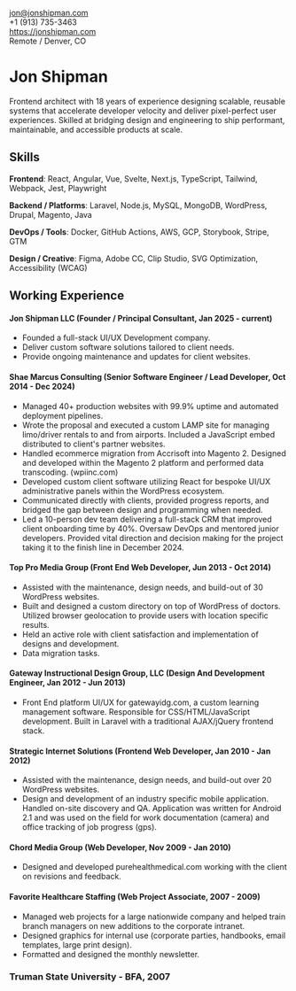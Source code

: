 jon@jonshipman.com  
+1 (913) 735-3463  
https://jonshipman.com  
Remote / Denver, CO

# Jon Shipman 

Frontend architect with 18 years of experience designing scalable, reusable systems that accelerate developer velocity and deliver pixel-perfect user experiences. Skilled at bridging design and engineering to ship performant, maintainable, and accessible products at scale.

## Skills

**Frontend**: React, Angular, Vue, Svelte, Next.js, TypeScript, Tailwind, Webpack, Jest, Playwright

**Backend / Platforms**: Laravel, Node.js, MySQL, MongoDB, WordPress, Drupal, Magento, Java

**DevOps / Tools**: Docker, GitHub Actions, AWS, GCP, Storybook, Stripe, GTM

**Design / Creative**: Figma, Adobe CC, Clip Studio, SVG Optimization, Accessibility (WCAG)

## Working Experience

#### Jon Shipman LLC (Founder / Principal Consultant, Jan 2025 - current)

- Founded a full-stack UI/UX Development company.
- Deliver custom software solutions tailored to client needs.
- Provide ongoing maintenance and updates for client websites.

#### Shae Marcus Consulting (Senior Software Engineer / Lead Developer, Oct 2014 - Dec 2024) 

- Managed 40+ production websites with 99.9% uptime and automated deployment pipelines.
- Wrote the proposal and executed a custom LAMP site for managing limo/driver rentals to and from airports. Included a JavaScript embed distributed to client's partner websites.
- Handled ecommerce migration from Accrisoft into Magento 2. Designed and developed within the Magento 2 platform and performed data transcoding. (wpiinc.com)
- Developed custom client software utilizing React for bespoke UI/UX administrative panels within the WordPress ecosystem.
- Communicated directly with clients, provided progress reports, and bridged the gap between design and programming when needed.
- Led a 10-person dev team delivering a full-stack CRM that improved client onboarding time by 40%. Oversaw DevOps and mentored junior developers. Provided vital direction and decision making for the project taking it to the finish line in December 2024.

#### Top Pro Media Group (Front End Web Developer, Jun 2013 - Oct 2014)

- Assisted with the maintenance, design needs, and build-out of 30 WordPress websites.
- Built and designed a custom directory on top of WordPress of doctors. Utilized browser geolocation to provide users with location specific results.
- Held an active role with client satisfaction and implementation of designs and development.
- Data migration tasks.

#### Gateway Instructional Design Group, LLC (Design And Development Engineer, Jan 2012 - Jun 2013)

- Front End platform UI/UX for gatewayidg.com, a custom learning management software. Responsible for CSS/HTML/JavaScript development. Built in Laravel with a traditional AJAX/jQuery frontend stack.

#### Strategic Internet Solutions (Frontend Web Developer, Jan 2010 - Jan 2012)

- Assisted with the maintenance, design needs, and build-out over 20 WordPress websites.
- Design and development of an industry specific mobile application. Handled on-site discovery and QA. Application was written for Android 2.1 and was used on the field for work documentation (camera) and office tracking of job progress (gps).

#### Chord Media Group (Web Developer, Nov 2009 - Jan 2010)

- Designed and developed purehealthmedical.com working with the client on revisions and feedback.

#### Favorite Healthcare Staffing (Web Project Associate, 2007 - 2009)

- Managed web projects for a large nationwide company and helped train branch managers on new additions to the corporate intranet.
- Designed graphics for internal use (corporate parties, handbooks, email templates, large print design).
- Formatted and designed the monthly newsletter.

### Truman State University - BFA, 2007
